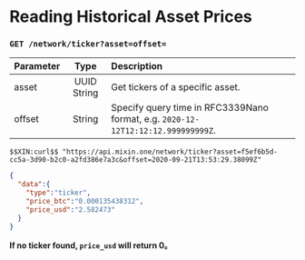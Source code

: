 # Reading Historical Asset Prices

### `GET /network/ticker?asset=offset=` 

| Parameter | Type | Description |
| :----- | :----: | :---- |
| asset | UUID String | Get tickers of a specific asset. |
| offset | String | Specify query time in RFC3339Nano format, e.g. `2020-12-12T12:12:12.999999999Z`. |

```
$$XIN:curl$$ "https://api.mixin.one/network/ticker?asset=f5ef6b5d-cc5a-3d90-b2c0-a2fd386e7a3c&offset=2020-09-21T13:53:29.38099Z"
```

```json
{
  "data":{
    "type":"ticker",
    "price_btc":"0.000135438312",
    "price_usd":"2.582473"
  }
}
```

**If no ticker found, `price_usd` will return 0。**
